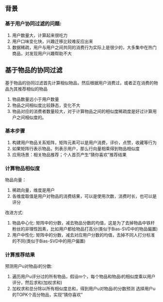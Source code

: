 ## 背景
### 基于用户协同过滤的问题:
1. 用户数量大，计算起来很吃力
2. 用户口味变化快，兴趣迁移比较难反应出来
3. 数据稀疏，用户与用户之间共同的消费行为实际上是很少的，大多集中在热门商品，对发现用户兴趣帮助不大



## 基于物品的协同过滤
基于物品的协同过滤首先计算相似物品，然后根据用户消费过，或者正在消费的物品为其推荐相似的物品  
1. 物品数量远小于用户数量
2. 物品之间相似度比较静态，变化不大
3. 物品对应的消费者数量较大，对于计算物品之间的相似度稀疏度是好过计算用户之间相似度的。

### 基本步骤
1. 构建用户物品关系矩阵，矩阵元素可以是用户消费，评价，点赞，收藏等行为
2. 如果矩阵行表示物品，列表示用户，那么行向量相乘得到物品相似度
3. 应用场景：相关物品推荐；个人首页产生“猜你喜欢”推荐结果

### 计算物品相似度
物品向量：
1. 稀疏向量，维度是用户
2. 各维度取值是用户对物品的消费结果，可以是使用次数，消费时长，也可以是评分

改进方式:
1. 物品中心化: 矩阵中的分数，减去物品分数的均值，这是为了去掉物品中铁杆粉丝的非理性因素，比如用户都给物品打高分(类似于Bias-SVD中的物品偏置)
2. 用户中性化: 矩阵中的分数，减去对应用户分数的均值，去掉不同人打分标准的不同(类似于Bias-SVD中的用户偏置)

### 计算推荐结果
预测用户u对物品i的分数:
1. 遍历用户u评分过的所有物品，假设m个，每个物品和物品i的相似度乘以用户评分，然后求和(加权求和)
2. 加权求和总分除以所有相似度总和，得到用户u对物品i的分数预测
选择用户u的TOPK个高分物品，实现“猜你喜欢”


